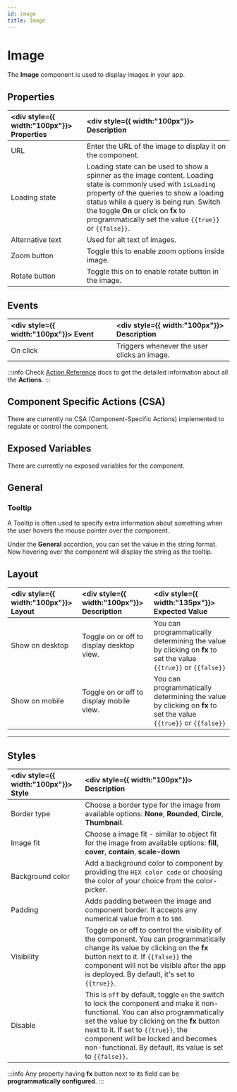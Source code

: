 ```yaml
---
id: image
title: Image
---
```

# Image

The **Image** component is used to display images in your app.

<div style={{paddingTop:'24px'}}>

## Properties

|  <div style={{ width:"100px"}}> Properties </div> |  <div style={{ width:"100px"}}> Description </div> | 
|:----------- |:----------- |
| URL | Enter the URL of the image to display it on the component. |
| Loading state | Loading state can be used to show a spinner as the image content. Loading state is commonly used with `isLoading` property of the queries to show a loading status while a query is being run. Switch the toggle **On** or click on **fx** to programmatically set the value `{{true}}` or `{{false}}`. |
| Alternative text | Used for alt text of images. |
| Zoom button | Toggle this to enable zoom options inside image. |
| Rotate button | Toggle this on to enable rotate button in the image. |

</div>

<div style={{paddingTop:'24px'}}>

## Events

|  <div style={{ width:"100px"}}> Event </div> |  <div style={{ width:"100px"}}> Description </div> |
|:----------- |:----------- |
| On click | Triggers whenever the user clicks an image. |

:::info
Check [Action Reference](/docs/category/actions-reference) docs to get the detailed information about all the **Actions**.
:::

</div>

<div style={{paddingTop:'24px'}}>

## Component Specific Actions (CSA)

There are currently no CSA (Component-Specific Actions) implemented to regulate or control the component.

</div>

<div style={{paddingTop:'24px'}}>

## Exposed Variables

There are currently no exposed variables for the component.

</div>

<div style={{paddingTop:'24px'}}>

## General
### Tooltip

A Tooltip is often used to specify extra information about something when the user hovers the mouse pointer over the component.

Under the <b>General</b> accordion, you can set the value in the string format. Now hovering over the component will display the string as the tooltip.

</div>

<div style={{paddingTop:'24px'}}>

## Layout

| <div style={{ width:"100px"}}> Layout </div> | <div style={{ width:"100px"}}> Description </div> | <div style={{ width:"135px"}}> Expected Value </div> |
|:--------------- |:----------------------------------------- | :------------------------------------------------------------------------------------------------------------- |
| Show on desktop | Toggle on or off to display desktop view. | You can programmatically determining the value by clicking on **fx** to set the value `{{true}}` or `{{false}}` |
| Show on mobile  | Toggle on or off to display mobile view.  | You can programmatically determining the value by clicking on **fx** to set the value `{{true}}` or `{{false}}` |

</div>

---

<div style={{paddingTop:'24px'}}>

## Styles

| <div style={{ width:"100px"}}> Style </div> | <div style={{ width:"100px"}}> Description </div> | 
|:--------- |:-------- |
| Border type | Choose a border type for the image from available options: **None**, **Rounded**, **Circle**, **Thumbnail**. |
| Image fit | Choose a image fit - similar to object fit for the image from available options: **fill**, **cover**, **contain**, **scale-down** |
| Background color | Add a background color to component by providing the `HEX color code` or choosing the color of your choice from the color-picker. |
| Padding | Adds padding between the image and component border. It accepts any numerical value from `0` to `100`. |
| Visibility | Toggle on or off to control the visibility of the component. You can programmatically change its value by clicking on the **fx** button next to it. If `{{false}}` the component will not be visible after the app is deployed. By default, it's set to `{{true}}`. |
| Disable | This is `off` by default, toggle `on` the switch to lock the component and make it non-functional. You can also programmatically set the value by clicking on the **fx** button next to it. If set to `{{true}}`, the component will be locked and becomes non-functional. By default, its value is set to `{{false}}`. |

:::info
Any property having **fx** button next to its field can be **programmatically configured**.
:::

</div>
